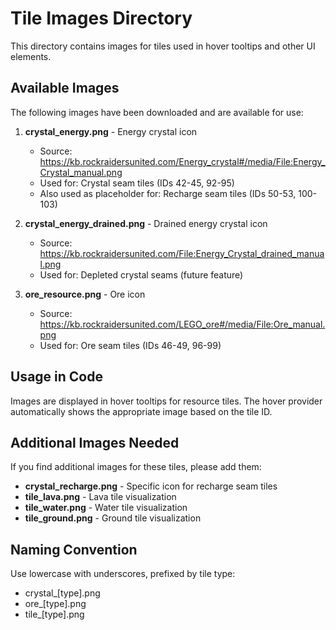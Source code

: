 # Tile Images Directory

This directory contains images for tiles used in hover tooltips and other UI elements.

## Available Images

The following images have been downloaded and are available for use:

1. **crystal_energy.png** - Energy crystal icon
   - Source: https://kb.rockraidersunited.com/Energy_crystal#/media/File:Energy_Crystal_manual.png
   - Used for: Crystal seam tiles (IDs 42-45, 92-95)
   - Also used as placeholder for: Recharge seam tiles (IDs 50-53, 100-103)

2. **crystal_energy_drained.png** - Drained energy crystal icon
   - Source: https://kb.rockraidersunited.com/File:Energy_Crystal_drained_manual.png
   - Used for: Depleted crystal seams (future feature)

3. **ore_resource.png** - Ore icon
   - Source: https://kb.rockraidersunited.com/LEGO_ore#/media/File:Ore_manual.png
   - Used for: Ore seam tiles (IDs 46-49, 96-99)

## Usage in Code

Images are displayed in hover tooltips for resource tiles. The hover provider automatically shows the appropriate image based on the tile ID.

## Additional Images Needed

If you find additional images for these tiles, please add them:
- **crystal_recharge.png** - Specific icon for recharge seam tiles
- **tile_lava.png** - Lava tile visualization
- **tile_water.png** - Water tile visualization
- **tile_ground.png** - Ground tile visualization

## Naming Convention

Use lowercase with underscores, prefixed by tile type:
- crystal_[type].png
- ore_[type].png
- tile_[type].png